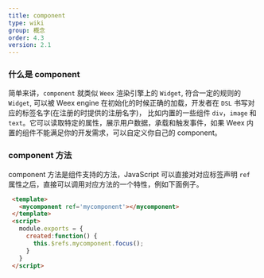 ```yaml
---
title: component
type: wiki
group: 概念
order: 4.3
version: 2.1
---
```


### 什么是 component
 简单来讲，`component` 就类似 `Weex` 渲染引擎上的 `Widget`, 符合一定的规则的 `Widget`, 可以被 Weex engine 在初始化的时候正确的加载，开发者在 `DSL` 书写对应的标签名字(在注册的时提供的注册名字)， 比如内置的一些组件 `div`，`image` 和 `text`。它可以读取特定的属性，展示用户数据，承载和触发事件，如果 Weex 内置的组件不能满足你的开发需求，可以自定义你自己的 component。


### component 方法

 component 方法是组件支持的方法，JavaScript 可以直接对对应标签声明 `ref` 属性之后，直接可以调用对应方法的一个特性，例如下面例子。

 ```html
  <template>
    <mycomponent ref='mycomponent'></mycomponent>
  </template>
  <script>
    module.exports = {
      created:function() {
        this.$refs.mycomponent.focus();
      }
    }
  </script>
  ```
